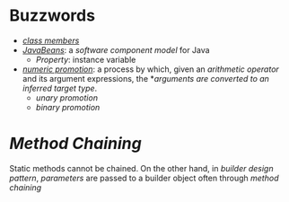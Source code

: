 # Buzzwords
* [*class members*](https://docs.oracle.com/javase/tutorial/java/javaOO/classvars.html)
* [*JavaBeans*](http://download.oracle.com/otndocs/jcp/7224-javabeans-1.01-fr-spec-oth-JSpec/): a *software component model* for Java
  * *Property*: instance variable
* [*numeric promotion*](https://docs.oracle.com/javase/specs/jls/se8/html/jls-5.html#jls-5.6): a process by which, given an *arithmetic operator* and its argument expressions, the **arguments are converted to an inferred target type*.
  * *unary promotion*
  * *binary promotion*
# *Method Chaining*
Static methods cannot be chained. On the other hand, in *builder design pattern*, *parameters* are passed to a builder object often through *method chaining*  

